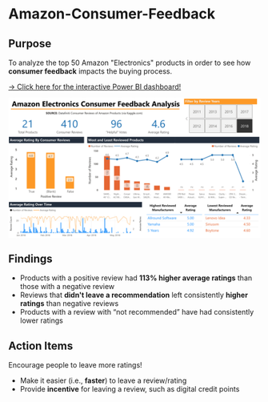 # Amazon-Consumer-Feedback

## Purpose 

To analyze the top 50 Amazon "Electronics" products in order to see how **consumer feedback** impacts the buying process.

<a href="https://app.powerbi.com/view?r=eyJrIjoiMzUwZWI5MjktMmYyMi00MGViLWI1ZGUtNGJlMDA2MDc1ZDIzIiwidCI6IjBkNGRhMGY4LTRhMzEtNGQ3Ni1hY2U2LTBhNjIzMzFlMWI4NCIsImMiOjF9" frameborder="0" allowFullScreen="true"> → Click here for the interactive Power BI dashboard! </a>


<img src = 'https://github.com/akrasnogorska/amazon-consumer-feedback/blob/main/Amazon%20Dashboard.png?raw=true' align="center">


## Findings

* Products with a positive review had **113% higher average ratings** than those with a negative review
* Reviews that **didn't leave a recommendation** left consistently **higher ratings** than negative reviews
* Products with a review with “not recommended” have had consistently lower ratings 

## Action Items 

Encourage people to leave more ratings!
* Make it easier (i.e., **faster**) to leave a review/rating
* Provide **incentive** for leaving a review, such as digital credit points




